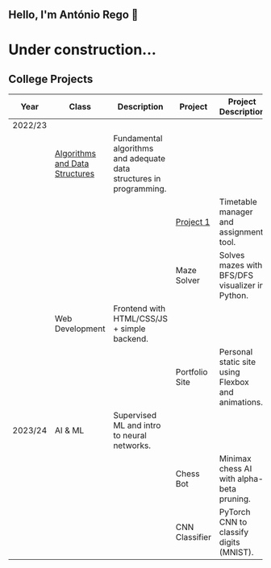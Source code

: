 ## Hello, I'm António Rego 👋

# Under construction...

## College Projects

| Year     | Class            | Description                                | Project          | Project Description                                  | Relevant technologies |
|----------|------------------|--------------------------------------------|------------------|------------------------------------------------------|--------------------- |
| 2022/23 |        |          |                                            |                  |                                                      |                      |
| | [Algorithms and Data Structures](https://sigarra.up.pt/feup/en/UCURR_GERAL.FICHA_UC_VIEW?pv_ocorrencia_id=501673) | Fundamental algorithms and adequate data structures in programming. | | | | |
|          |                  |                                             | [Project 1](https://github.com/antoniocrego/projetoaed)   | Timetable manager and assignment tool.         | C++ |
|          |                  |                                             | Maze Solver      | Solves mazes with BFS/DFS visualizer in Python.      | |
|          | Web Development  | Frontend with HTML/CSS/JS + simple backend. |                  |                                                      | |
|          |                  |                                             | Portfolio Site   | Personal static site using Flexbox and animations.   | |
| 2023/24 | AI & ML           | Supervised ML and intro to neural networks. |                  |                                                      | |
|          |                  |                                             | Chess Bot        | Minimax chess AI with alpha-beta pruning.            | |
|          |                  |                                             | CNN Classifier   | PyTorch CNN to classify digits (MNIST).              | |


<!--
**antoniocrego/antoniocrego** is a ✨ _special_ ✨ repository because its `README.md` (this file) appears on your GitHub profile.

Here are some ideas to get you started:

- 🔭 I’m currently working on ...
- 🌱 I’m currently learning ...
- 👯 I’m looking to collaborate on ...
- 🤔 I’m looking for help with ...
- 💬 Ask me about ...
- 📫 How to reach me: ...
- 😄 Pronouns: ...
- ⚡ Fun fact: ...
-->
